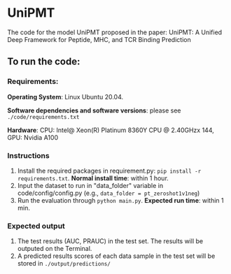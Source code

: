 # UniPMT
The code for the model UniPMT proposed in the paper: UniPMT: A Unified Deep Framework for Peptide, MHC, and TCR Binding Prediction

## To run the code:

### Requirements:

**Operating System**: Linux Ubuntu 20.04.

**Software dependencies and software versions**: please see `./code/requirements.txt`

**Hardware**: CPU: Intel@ Xeon(R) Platinum 8360Y CPU @ 2.40GHzx 144, GPU: Nvidia A100



### Instructions
1. Install the required packages in requirement.py: `pip install -r requirements.txt`. **Normal install time**: within 1 hour.
2. Input the dataset to run in "data_folder" variable in code/config/config.py (e.g., `data_folder = pt_zeroshot1v1neg`)
3. Run the evaluation through `python main.py`. **Expected run time**: within 1 min.


### Expected output
1. The test results (AUC, PRAUC) in the test set. The results will be outputed on the Terminal.
2. A predicted results scores of each data sample in the test set will be stored in `./output/predictions/`




